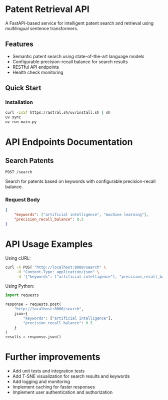 # Patent Retrieval API

A FastAPI-based service for intelligent patent search and retrieval using multilingual sentence transformers.

## Features

- Semantic patent search using state-of-the-art language models
- Configurable precision-recall balance for search results
- RESTful API endpoints
- Health check monitoring

## Quick Start

### Installation

```bash
curl -LsSf https://astral.sh/uv/install.sh | sh
uv sync
uv run main.py
```

# API Endpoints Documentation

## Search Patents
`POST /search`

Search for patents based on keywords with configurable precision-recall balance.

### Request Body
```json
{
    "keywords": ["artificial intelligence", "machine learning"],
    "precision_recall_balance": 0.5
}
```

# API Usage Examples
Using cURL:
```bash
curl -X POST "http://localhost:8000/search" \
     -H "Content-Type: application/json" \
     -d '{"keywords": ["artificial intelligence"], "precision_recall_balance": 0.5}'
```

Using Python:

```python
import requests

response = requests.post(
    "http://localhost:8000/search",
    json={
        "keywords": ["artificial intelligence"],
        "precision_recall_balance": 0.5
    }
)
results = response.json()
```

# Further improvements
- Add unit tests and integration tests
- Add T-SNE visualization for search results and keywords
- Add logging and monitoring
- Implement caching for faster responses
- Implement user authentication and authorization
